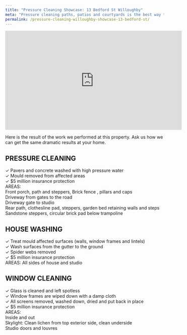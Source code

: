 ```yaml
---
title: "Pressure Cleaning Showcase: 13 Bedford St Willoughby"
meta: "Pressure cleaning paths, patios and courtyards is the best way to make your home exterior feel clean fresh and inviting. Trust Artarmon's leading choice for pressure cleaning"
permalink: /pressure-cleaning-willoughby-showcase-13-bedford-st/
---
```


<iframe width="560" height="315" src="https://www.youtube.com/embed/Jx-vffJb39s" frameborder="0" allowfullscreen></iframe>

Here is the result of the work we performed at this property. Ask us how we can get the same dramatic results at your home.

## PRESSURE CLEANING
✓ Pavers and concrete washed with high pressure water  
✓ Mould removed from affected areas  
✓ $5 million insurance protection  
AREAS:  
Front porch, path and steppers, Brick fence , pillars and caps  
Driveway from gates to the road  
Driveway gate to studio  
Rear path, clothesline pad, steppers, garden bed retaining walls and steps  
Sandstone steppers, circular brick pad below trampoline  

## HOUSE WASHING
✓ Treat mould affected surfaces (walls, window frames and lintels)  
✓ Wash surfaces from the gutter to the ground  
✓ Spider webs removed  
✓ $5 million insurance protection  
AREAS:
All sides of house and studio  

## WINDOW CLEANING
✓ Glass is cleaned and left spotless  
✓ Window frames are wiped down with a damp cloth  
✓ All screens removed, washed down, dried and put back in place  
✓ $5 million insurance protection  
AREAS:  
Inside and out   
Skylight: Clean lichen from top exterior side, clean underside  
Studio doors and louvres  